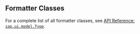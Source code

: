 <!-- loio35cbd6c6694a45f7bdbbe557f0107d63 -->

## Formatter Classes

For a complete list of all formatter classes, see [API Reference: `sap.ui.model.Type`](https://ui5.sap.com/#/api/sap.ui.core.format). 

